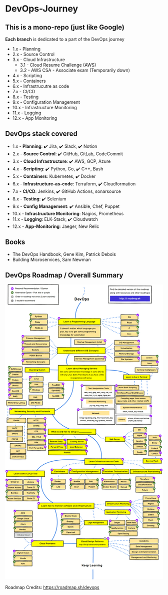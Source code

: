 # DevOps-Journey

## This is a mono-repo (just like Google)

**Each branch** is dedicated to a part of the DevOps journey

- 1.x - Planning
- 2.x - Source Control
- 3.x - Cloud Infrastructure
    - 3.1 - Cloud Resume Challenge (AWS)
    - 3.2 - AWS CSA - Associate exam (Temporarily down)
- 4.x - Scripting
- 5.x - Containers
- 6.x - Infrastrucutre as code
- 7.x - CI/CD
- 8.x - Testing 
- 9.x - Configuration Management
- 10.x - Infrastructure Monitoring
- 11.x - Logging
- 12.x - App Monitoring

## DevOps stack covered
- 1.x - **Planning**: ✔️ Jira, ✔️ Slack, ✔️ Notion
- 2.x - **Source Control**: ✔️ GitHub, GitLab, CodeCommit
- 3.x - **Cloud Infrastructure**: ✔️ AWS, GCP, Azure
- 4.x - **Scripting**: ✔️ Python, Go, ✔️ C++, Bash
- 5.x - **Containers**: Kubernetes, ✔️ Docker
- 6.x - **Infrastructure-as-code**: Terraform, ✔️ Cloudformation
- 7.x - **CI/CD**: Jenkins, ✔️ GitHub Actions, sonarsource
- 8.x - **Testing**: ✔️ Selenium
- 9.x - **Config Management**: ✔️ Ansible, Chef, Puppet
- 10.x - **Infrastructure Monitoring**: Nagios, Prometheus
- 11.x - **Logging**: ELK-Stack, ✔️ Cloudwatch
- 12.x - **App-Monitoring**: Jaeger, New Relic

## Books
- The DevOps Handbook, Gene Kim, Patrick Debois
- Building Microservices, Sam Newman


## DevOps Roadmap / Overall Summary

![My Image](devops.png)

Roadmap Credits: https://roadmap.sh/devops

